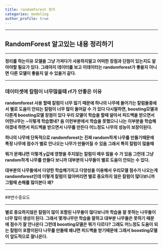 ```yaml
---
title: randomforest 정리
categories: modeling
author_profile: true
---
```



---

## RandomForest 알고있는 내용 정리하기
---

**정리를 하는이유 모델을 그냥 가져다가 사용하지말고 어떠한 장점과 단점이 있는지도 알아야할 필요가 있다. 그래야지 데이터를 보고 이데이터는 randomforest가 좋을지 아니면 다른 모델이 좋을지 알 수 있을거 같다.**


----

### 데이터셋에 칼럼이 너무많을때 rf가 안좋은 이유

**randomforest 사용 할때 칼럼이 너무 많기 때문에 하나의 나무에 들어가는 칼럼들중에서 별로 도움이 안되는 칼럼이 너무 많이 들어갈 수 가 있다
다시말하면, boosting모델과 다른게 boosting모델 장점이 있다 우리 모델이 학습을 할때 알아서 피드백을 받으면서 어떤나무는 ~이렇게 학습했네?
음 이런부분에서 학습을 못했으니 나는 이부분을 학습해야겠네 하면서 피드백을 받으면서 나무를 만든다 어느정도 나무의 성능이 보장이된다.**

**하나의 나무에 단독적으로 randomforest는 진짜 random하게 나무를 만들기때문에 특정 나무에 점수가 별로 안나오는 나무가 만들어질 수 있음 그래서 특히 칼럼이 많을때**

**뭐가 문제냐면 이렇게 y값에 영향을 주지않는 칼럼이 매우 많을 수 가 있음 그런데 그냥 random하게 나무를 만들다 보니까 대부분의 나무들이 별로 도움이 안되는 수 있다.**

**대부분의 나무들에서 다양한 학습해가지고 다양성을 이용해서 우리모델 점수가 나오는게 randomforest인데 이렇게 칼럼이 많아버리면 별로 중요하지 않은 칼럼이 많다보니까 그럴때 손해를 많이본다 왜?**

---
##변수중요도

---

**별로 중요하지않은 칼럼이 많이 포함된 나무들이 많다보니까 학습을 잘 못하는 나무들이 너무 많이 생성이 된다.
그래서 몇개나무만 학습을 잘하고 대부분 나무들은 못하기 때문에 점수가 잘 안나온다 그런데 boosting모델은 뭐가 다르다? 
그래도 어느정도 도움이 되는 칼럼이 포함이된다 나무를 만들때 왜냐면 피드백을 받기때문에 그래서 boosting모델이 앞도적으로 잘나온다.**

---